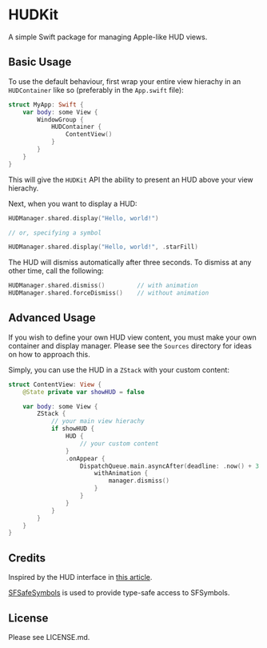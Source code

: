 # HUDKit

A simple Swift package for managing Apple-like HUD views.

## Basic Usage

To use the default behaviour, first wrap your entire view hierachy in an `HUDContainer` like so (preferably in the `App.swift` file):

```swift
struct MyApp: Swift {
    var body: some View {
        WindowGroup {
            HUDContainer {
                ContentView()
            }
        }
    }
}
```

This will give the `HUDKit` API the ability to present an HUD above your view hierachy.

Next, when you want to display a HUD:

```swift
HUDManager.shared.display("Hello, world!")

// or, specifying a symbol

HUDManager.shared.display("Hello, world!", .starFill)
```

The HUD will dismiss automatically after three seconds. To dismiss at any other time, call the following:

```swift
HUDManager.shared.dismiss()         // with animation
HUDManager.shared.forceDismiss()    // without animation
```

## Advanced Usage

If you wish to define your own HUD view content, you must make your own container and display manager. Please see the `Sources` directory for ideas on how to approach this.

Simply, you can use the HUD in a `ZStack` with your custom content:

```swift
struct ContentView: View {
    @State private var showHUD = false

    var body: some View {
        ZStack {
            // your main view hierachy
            if showHUD {
                HUD {
                    // your custom content
                }
                .onAppear {
                    DispatchQueue.main.asyncAfter(deadline: .now() + 3.0) {
                        withAnimation {
                            manager.dismiss()
                        }
                    }
                }
            }
        }
    }
}
```

## Credits

Inspired by the HUD interface in [this article](https://fivestars.blog/swiftui/swiftui-hud.html).

[SFSafeSymbols](https://github.com/piknotech/SFSafeSymbols) is used to provide type-safe access to SFSymbols.

## License

Please see LICENSE.md.
